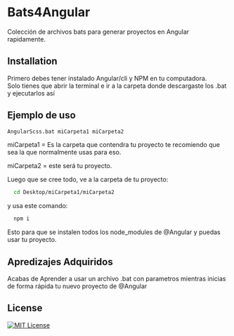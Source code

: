 # Bats4Angular
Colección de archivos bats para generar proyectos en Angular rapidamente.

## Installation

Primero debes tener instalado Angular/cli y NPM en tu computadora.\
Solo tienes que abrir la terminal e ir a la carpeta donde descargaste los .bat y ejecutarlos así
## Ejemplo de uso

```bash
AngularScss.bat miCarpeta1 miCarpeta2
```
miCarpeta1 = Es la carpeta que contendra tu proyecto te recomiendo que sea la que normalmente usas para eso. 

miCarpeta2 = este será tu proyecto. 

Luego que se cree todo, ve a la carpeta de tu proyecto: 

```bash
  cd Desktop/miCarpeta1/miCarpeta2
```
y usa este comando: 

```bash
  npm i
``` 

Esto para que se instalen todos los node_modules de @Angular y puedas usar tu proyecto.


## Apredizajes Adquiridos

Acabas de Aprender a usar un archivo .bat con parametros mientras inicias de forma rápida tu nuevo proyecto de @Angular 

## License

[![MIT License](https://img.shields.io/badge/License-MIT-green.svg)](https://choosealicense.com/licenses/mit/)
